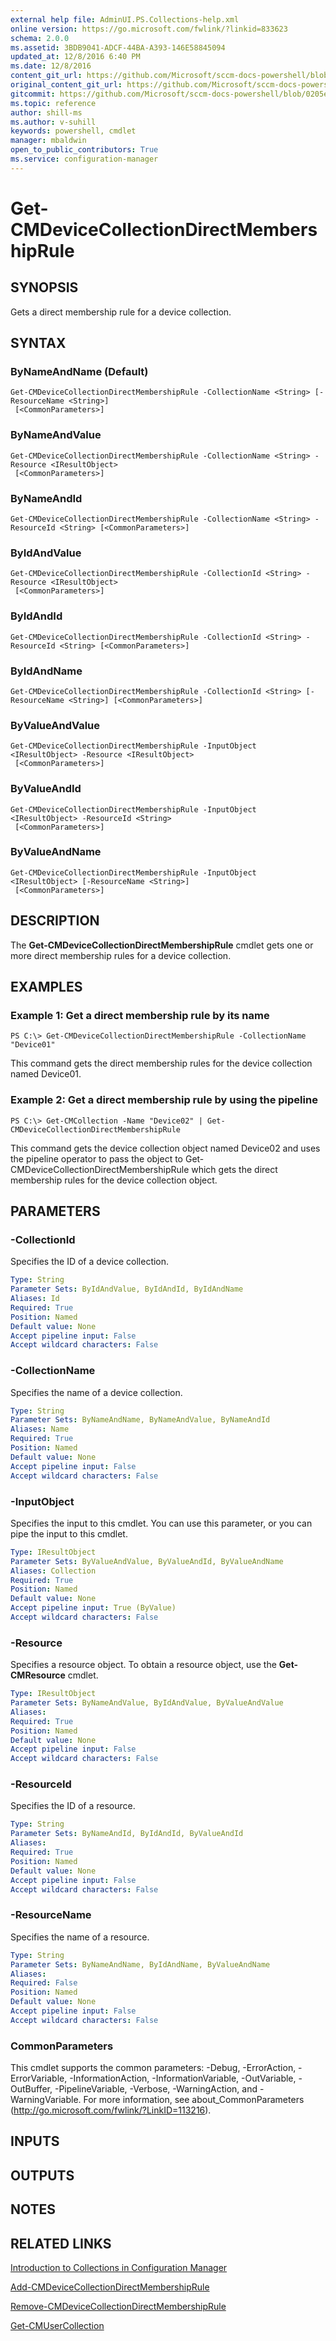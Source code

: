 ```yaml
---
external help file: AdminUI.PS.Collections-help.xml
online version: https://go.microsoft.com/fwlink/?linkid=833623
schema: 2.0.0
ms.assetid: 3BDB9041-ADCF-44BA-A393-146E58845094
updated_at: 12/8/2016 6:40 PM
ms.date: 12/8/2016
content_git_url: https://github.com/Microsoft/sccm-docs-powershell/blob/master/sccm-cmdlets/ConfigurationManager/vlatest/Get-CMDeviceCollectionDirectMembershipRule.md
original_content_git_url: https://github.com/Microsoft/sccm-docs-powershell/blob/master/sccm-cmdlets/ConfigurationManager/vlatest/Get-CMDeviceCollectionDirectMembershipRule.md
gitcommit: https://github.com/Microsoft/sccm-docs-powershell/blob/0205e569abecf1b4e1b2b342947b87a3691b29a5/sccm-cmdlets/ConfigurationManager/vlatest/Get-CMDeviceCollectionDirectMembershipRule.md
ms.topic: reference
author: shill-ms
ms.author: v-suhill
keywords: powershell, cmdlet
manager: mbaldwin
open_to_public_contributors: True
ms.service: configuration-manager
---
```


# Get-CMDeviceCollectionDirectMembershipRule

## SYNOPSIS
Gets a direct membership rule for a device collection.

## SYNTAX

### ByNameAndName (Default)
```
Get-CMDeviceCollectionDirectMembershipRule -CollectionName <String> [-ResourceName <String>]
 [<CommonParameters>]
```

### ByNameAndValue
```
Get-CMDeviceCollectionDirectMembershipRule -CollectionName <String> -Resource <IResultObject>
 [<CommonParameters>]
```

### ByNameAndId
```
Get-CMDeviceCollectionDirectMembershipRule -CollectionName <String> -ResourceId <String> [<CommonParameters>]
```

### ByIdAndValue
```
Get-CMDeviceCollectionDirectMembershipRule -CollectionId <String> -Resource <IResultObject>
 [<CommonParameters>]
```

### ByIdAndId
```
Get-CMDeviceCollectionDirectMembershipRule -CollectionId <String> -ResourceId <String> [<CommonParameters>]
```

### ByIdAndName
```
Get-CMDeviceCollectionDirectMembershipRule -CollectionId <String> [-ResourceName <String>] [<CommonParameters>]
```

### ByValueAndValue
```
Get-CMDeviceCollectionDirectMembershipRule -InputObject <IResultObject> -Resource <IResultObject>
 [<CommonParameters>]
```

### ByValueAndId
```
Get-CMDeviceCollectionDirectMembershipRule -InputObject <IResultObject> -ResourceId <String>
 [<CommonParameters>]
```

### ByValueAndName
```
Get-CMDeviceCollectionDirectMembershipRule -InputObject <IResultObject> [-ResourceName <String>]
 [<CommonParameters>]
```

## DESCRIPTION
The **Get-CMDeviceCollectionDirectMembershipRule** cmdlet gets one or more direct membership rules for a device collection.

## EXAMPLES

### Example 1: Get a direct membership rule by its name
```
PS C:\> Get-CMDeviceCollectionDirectMembershipRule -CollectionName "Device01"
```

This command gets the direct membership rules for the device collection named Device01.

### Example 2: Get a direct membership rule by using the pipeline
```
PS C:\> Get-CMCollection -Name "Device02" | Get-CMDeviceCollectionDirectMembershipRule
```

This command gets the device collection object named Device02 and uses the pipeline operator to pass the object to Get-CMDeviceCollectionDirectMembershipRule which gets the direct membership rules for the device collection object.

## PARAMETERS

### -CollectionId
Specifies the ID of a device collection.

```yaml
Type: String
Parameter Sets: ByIdAndValue, ByIdAndId, ByIdAndName
Aliases: Id
Required: True
Position: Named
Default value: None
Accept pipeline input: False
Accept wildcard characters: False
```

### -CollectionName
Specifies the name of a device collection.

```yaml
Type: String
Parameter Sets: ByNameAndName, ByNameAndValue, ByNameAndId
Aliases: Name
Required: True
Position: Named
Default value: None
Accept pipeline input: False
Accept wildcard characters: False
```

### -InputObject
Specifies the input to this cmdlet. 
You can use this parameter, or you can pipe the input to this cmdlet. 

```yaml
Type: IResultObject
Parameter Sets: ByValueAndValue, ByValueAndId, ByValueAndName
Aliases: Collection
Required: True
Position: Named
Default value: None
Accept pipeline input: True (ByValue)
Accept wildcard characters: False
```

### -Resource
Specifies a resource object.
To obtain a resource object, use the **Get-CMResource** cmdlet.

```yaml
Type: IResultObject
Parameter Sets: ByNameAndValue, ByIdAndValue, ByValueAndValue
Aliases: 
Required: True
Position: Named
Default value: None
Accept pipeline input: False
Accept wildcard characters: False
```

### -ResourceId
Specifies the ID of a resource.

```yaml
Type: String
Parameter Sets: ByNameAndId, ByIdAndId, ByValueAndId
Aliases: 
Required: True
Position: Named
Default value: None
Accept pipeline input: False
Accept wildcard characters: False
```

### -ResourceName
Specifies the name of a resource.

```yaml
Type: String
Parameter Sets: ByNameAndName, ByIdAndName, ByValueAndName
Aliases: 
Required: False
Position: Named
Default value: None
Accept pipeline input: False
Accept wildcard characters: False
```

### CommonParameters
This cmdlet supports the common parameters: -Debug, -ErrorAction, -ErrorVariable, -InformationAction, -InformationVariable, -OutVariable, -OutBuffer, -PipelineVariable, -Verbose, -WarningAction, and -WarningVariable. For more information, see about_CommonParameters (http://go.microsoft.com/fwlink/?LinkID=113216).

## INPUTS

## OUTPUTS

## NOTES

## RELATED LINKS

[Introduction to Collections in Configuration Manager](http://go.microsoft.com/fwlink/p/?LinkID=259433)

[Add-CMDeviceCollectionDirectMembershipRule](xref:ConfigurationManager/vlatest/Add-CMDeviceCollectionDirectMembershipRule.md)

[Remove-CMDeviceCollectionDirectMembershipRule](xref:ConfigurationManager/vlatest/Remove-CMDeviceCollectionDirectMembershipRule.md)

[Get-CMUserCollection](xref:ConfigurationManager/vlatest/Get-CMUserCollection.md)


